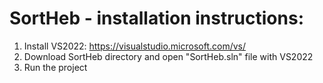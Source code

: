 # SortHeb - installation instructions:
1. Install VS2022: https://visualstudio.microsoft.com/vs/
2. Download SortHeb directory and open "SortHeb.sln" file with VS2022
3. Run the project
